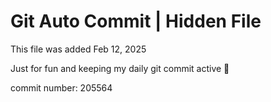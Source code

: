 # Git Auto Commit | Hidden File

This file was added Feb 12, 2025

Just for fun and keeping my daily git commit active 🤪

commit number: 205564
